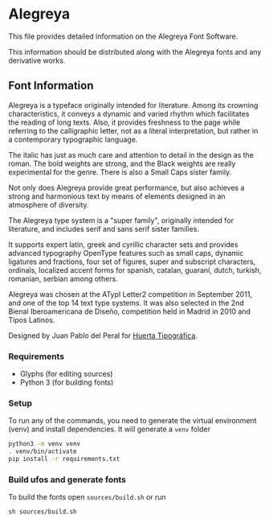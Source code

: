 # Alegreya

This file provides detailed information on the Alegreya Font Software.

This information should be distributed along with the Alegreya fonts and any derivative works.

## Font Information

Alegreya is a typeface originally intended for literature. Among its crowning characteristics, it conveys a dynamic and varied rhythm which facilitates the reading of long texts. Also, it provides freshness to the page while referring to the calligraphic letter, not as a literal interpretation, but rather in a contemporary typographic language.

The italic has just as much care and attention to detail in the design as the roman. The bold weights are strong, and the Black weights are really experimental for the genre. There is also a Small Caps sister family.

Not only does Alegreya provide great performance, but also achieves a strong and harmonious text by means of elements designed in an atmosphere of diversity.

The Alegreya type system is a "super family", originally intended for literature, and includes serif and sans serif sister families.

It supports expert latin, greek and cyrillic character sets and provides advanced typography OpenType features such as small caps, dynamic ligatures and fractions, four set of figures, super and subscript characters, ordinals, localized accent forms for spanish, catalan, guaraní, dutch, turkish, romanian, serbian among others.

Alegreya was chosen at the ATypI Letter2 competition in September 2011, and one of the top 14 text type systems. It was also selected in the 2nd Bienal Iberoamericana de Diseño, competition held in Madrid in 2010 and Tipos Latinos.

Designed by Juan Pablo del Peral for [Huerta Tipográfica](http://www.huertatipografica.com/).

### Requirements

- Glyphs (for editing sources)
- Python 3 (for building fonts)

### Setup

To run any of the commands, you need to generate the virtual environment (venv) and install dependencies. It will generate a `venv` folder

```bash
python3 -m venv venv
. venv/bin/activate
pip install -r requirements.txt
```

### Build ufos and generate fonts

To build the fonts open `sources/build.sh` or run

    sh sources/build.sh
